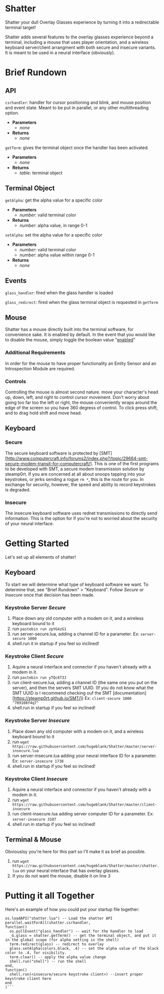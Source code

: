 # Shatter
Shatter your dull Overlay Glasses experience by turning it into a redirectable terminal target!

Shatter adds several features to the overlay glasses experience beyond a terminal, including a mouse that uses player orientation, and a wireless keyboard server/client arrangment with both secure and insecure variants. It is meant to be used in a neural interface (obviously).

# Brief Rundown

## API
`csrhandler`: handler for cursor positioning and blink, and mouse position and event state. Meant to be put in parallel, or any other multithreading option.
- **Parameters**
  - _none_
- **Returns**
  - _none_

`getTerm`: gives the terminal object once the handler has been activated.
- **Parameters**
  - _none_
- **Returns**
  - _table_: terminal object
  
## Terminal Object
`getAlpha`: get the alpha value for a specific color
- **Parameters**
  - _number_: valid terminal color
- **Returns**
  - _number_: alpha value, in range 0-1
  
`setAlpha`: set the alpha value for a specific color
- **Parameters**
  - _number_: valid terminal color
  - _number_: alpha value within range 0-1
- **Returns**
  - _none_

## Events
  `glass_handler`: fired when the glass handler is loaded
  
  `glass_redirect`: fired when the glass terminal object is requested in `getTerm`

## Mouse
Shatter has a mouse directly built into the terminal software, for convenience sake. It is enabled by default. In the event that you would like to disable the mouse, simply toggle the boolean value "[enabled](https://github.com/hugeblank/Shatter/blob/2e95bc88a4b3095fdf6aff2f5f87484cf07245a2/shatter.lua#L3)"
### Additional Requirements
In order for the mouse to have proper functionality an Entity Sensor and an Introspection Module are required.
### Controls
Controlling the mouse is almost second nature. move your character's head up, down, left, and right to control cursor movement. Don't worry about going too far too the left or right, the mouse conveniently wraps around the edge of the screen so you have 360 degress of control. To click press shift, and to drag hold shift and move head.

## Keyboard

### Secure
The secure keyboard software is protected by [SMT][http://www.computercraft.info/forums2/index.php?/topic/29664-smt-secure-modem-transit-for-computercraft/]. This is one of the first programs to be developed with SMT, a secure modem transmission solution by steamp0rt. If you are concerned at all about snoops tapping into your keystrokes, or jerks sending a rogue `rm *`, this is the route for you. In exchange for security, however, the speed and ability to record keystrokes is degraded.

### Insecure
The insecure keyboard software uses rednet transmissions to directly send information. This is the option for if you're not to worried about the security of your neural interface.

# Getting Started
Let's set up all elements of shatter!

## Keyboard
To start we will determine what type of keyboard software we want. To determine that, see "Brief Rundown" > "Keyboard".
Follow *Secure* or *Insecure* once that decision has been made.

### Keystroke Server *Secure*
1. Place down any old computer with a modem on it, and a wireless keyboard bound to it
2. run `pastebin run zpYG4zG1`
3. run server-secure.lua, adding a channel ID for a parameter. Ex: `server-secure 1000`
4. shell.run it in startup if you feel so inclined!

### Keystroke Client *Secure*
1. Aquire a neural interface and connector if you haven't already with a modem in it.
2. run `pastebin run yTQc6T3J`
3. run client-secure.lua, adding a channel ID (the same one you put on the server), and then the servers SMT UUID. (If you do not know what the SMT UUID is I recommend checking ouf the SMT [documentation][https://steamp0rt.github.io/SMT/]) Ex: `client-secure 1000 "789108f4q7"`
4. shell.run in startup if you feel so inclined!

### Keystroke Server *Insecure*
1. Place down any old computer with a modem on it, and a wireless keyboard bound to it
2. run `wget https://raw.githubusercontent.com/hugeblank/Shatter/master/server-insecure.lua`
3. run server-insecure.lua adding your neural interface ID for a parameter. Ex: `server-insecure 1738`
4. shell.run in startup if you feel so inclined!

### Keystroke Client *Insecure*
1. Aquire a neural interface and connector if you haven't already with a modem in it.
2. run `wget https://raw.githubusercontent.com/hugeblank/Shatter/master/client-insecure`
3. run cleint-insecure.lua adding server computer ID for a parameter. Ex: `server-insecure 3187`
4. shell.run in startup if you feel so inclined!

## Terminal & Mouse
Obviouslsy you're here for this part so I'll make it as brief as possible.
1. run `wget https://raw.githubusercontent.com/hugeblank/Shatter/master/shatter.lua` on your neural interface that has overlay glasses.
2. If you do not want the mouse, disable it on line 3

# Putting it all Together
Here's an example of how you could put your startup file together:
```
os.loadAPI("shatter.lua") -- Load the shatter API
parallel.waitForAll(shatter.csrhandler,
function()
  os.pullEvent("glass_handler") -- wait for the handler to load
  _G.glass = shatter.getTerm() -- get the terminal object, and put it in the global scope (for alpha setting in the shell)
  term.redirect(glass) -- redirect to overlay
  glass.setAlpha(colors.black, .4) -- set the alpha value of the black color to .4, for visibility.
  term.clear() -- apply the alpha value change
  shell.run("shell") -- run the shell
end,
function()
  shell.run(<insecure/secure keystroke client>) --insert proper keystroke client here
end
)```

